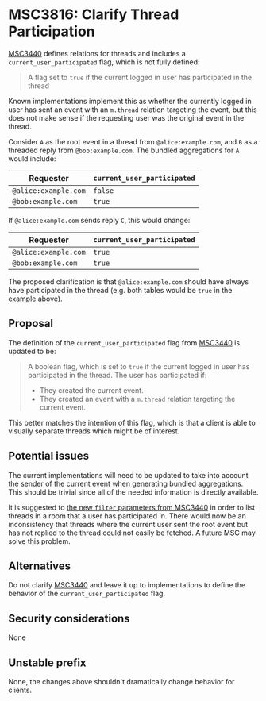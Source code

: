 # MSC3816: Clarify Thread Participation

[MSC3440](https://github.com/matrix-org/matrix-doc/pull/3440) defines relations
for threads and includes a `current_user_participated` flag, which is not fully
defined:

> A flag set to `true` if the current logged in user has participated in the thread

Known implementations implement this as whether the currently logged in user has
sent an event with an `m.thread` relation targeting the event, but this does not
make sense if the requesting user was the original event in the thread.

Consider `A` as the root event in a thread from `@alice:example.com`, and `B`
as a threaded reply from `@bob:example.com`. The bundled aggregations for `A`
would include:

| Requester            | `current_user_participated` |
|----------------------|-----------------------------|
| `@alice:example.com` | `false`                     |
| `@bob:example.com`   | `true`                      |

If `@alice:example.com` sends reply `C`, this would change:

| Requester            | `current_user_participated` |
|----------------------|-----------------------------|
| `@alice:example.com` | `true`                      |
| `@bob:example.com`   | `true`                      |

The proposed clarification is that `@alice:example.com` should have always have
participated in the thread (e.g. both tables would be `true` in the example above).

## Proposal

The definition of the `current_user_participated` flag from
[MSC3440](https://github.com/matrix-org/matrix-doc/pull/3440) is updated to be:

> A boolean flag, which is set to `true` if the current logged in user has
> participated in the thread. The user has participated if:
>
> * They created the current event.
> * They created an event with a `m.thread` relation targeting the current event.

This better matches the intention of this flag, which is that a client is able to
visually separate threads which might be of interest.

## Potential issues

The current implementations will need to be updated to take into account the
sender of the current event when generating bundled aggregations. This should be
trivial since all of the needed information is directly available.

It is suggested to [the new `filter` parameters from MSC3440](https://github.com/matrix-org/matrix-spec-proposals/blob/main/proposals/3440-threading-via-relations.md#fetch-all-threads-in-a-room)
in order to list threads in a room that a user has participated in. There would
now be an inconsistency that threads where the current user sent the root event
but has not replied to the thread could not easily be fetched. A future MSC may
solve this problem.

## Alternatives

Do not clarify [MSC3440](https://github.com/matrix-org/matrix-spec-proposals/pull/3440)
and leave it up to implementations to define the behavior of the
`current_user_participated` flag.

## Security considerations

None

## Unstable prefix

None, the changes above shouldn't dramatically change behavior for clients.
